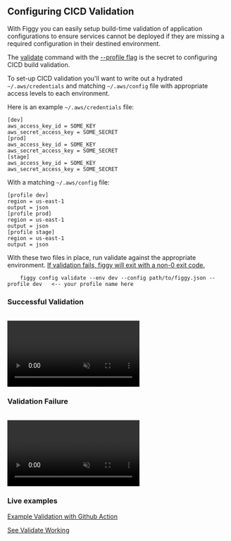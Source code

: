 ## Configuring CICD Validation

With Figgy you can easily setup build-time validation of application configurations to ensure services cannot be deployed
if they are missing a required configuration in their destined environment. 

The [validate](/commands/config/validate/) command with the [--profile flag](/commands/flags/profile/)
is the secret to configuring CICD build validation.

To set-up CICD validation you'll want to write out a hydrated `~/.aws/credentials` and matching `~/.aws/config` file
with appropriate access levels to each environment.

Here is an example `~/.aws/credentials` file:

```console
[dev]
aws_access_key_id = SOME_KEY
aws_secret_access_key = SOME_SECRET
[prod]
aws_access_key_id = SOME_KEY
aws_secret_access_key = SOME_SECRET
[stage]
aws_access_key_id = SOME_KEY
aws_secret_access_key = SOME_SECRET
```

With a matching `~/.aws/config` file:

```console
[profile dev]
region = us-east-1
output = json
[profile prod]
region = us-east-1
output = json
[profile stage]
region = us-east-1
output = json
```

With these two files in place, run validate against the appropriate environment. <ins>If validation fails, figgy will exit with a non-0 exit code.</ins>

```console
    figgy config validate --env dev --config path/to/figgy.json --profile dev   <-- your profile name here
```


### Successful Validation
<br/>
<video autoplay loop muted class="video"><source src="/images/videos/validate-success.mp4" type="video/mp4"></video>
<br/>


### Validation Failure
<br/>
<video autoplay loop muted class="video"><source src="/images/videos/validate-failure.mp4" type="video/mp4"></video>
<br/>

### Live examples

[Example Validation with Github Action](https://github.com/figtools/figgy.python-reference/blob/master/.github/workflows/validate-cicd.yml)

[See Validate Working](https://github.com/figtools/figgy.python-reference/actions)
